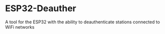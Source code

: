 # ESP32-Deauther
A tool for the ESP32 with the ability to deauthenticate stations connected to WiFi networks
